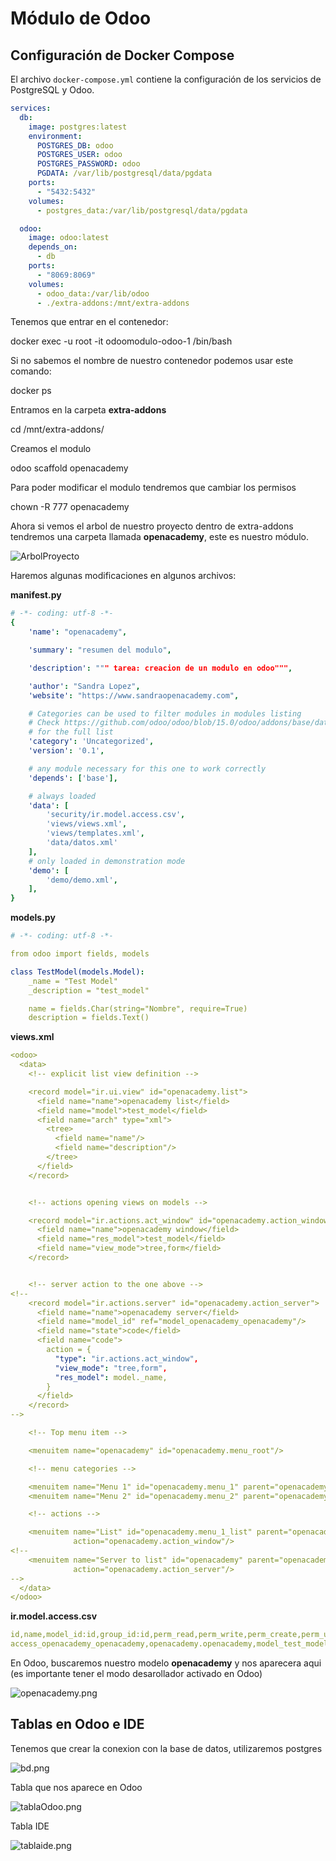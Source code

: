 # Módulo de Odoo

## Configuración de Docker Compose

El archivo `docker-compose.yml` contiene la configuración de los servicios de PostgreSQL y Odoo.

```yaml
services:
  db:
    image: postgres:latest
    environment:
      POSTGRES_DB: odoo
      POSTGRES_USER: odoo
      POSTGRES_PASSWORD: odoo
      PGDATA: /var/lib/postgresql/data/pgdata
    ports:
      - "5432:5432"
    volumes:
      - postgres_data:/var/lib/postgresql/data/pgdata

  odoo:
    image: odoo:latest
    depends_on:
      - db
    ports:
      - "8069:8069"
    volumes:
      - odoo_data:/var/lib/odoo
      - ./extra-addons:/mnt/extra-addons
```

Tenemos que entrar en el contenedor:

docker exec -u root -it odoomodulo-odoo-1 /bin/bash

Si no sabemos el nombre de nuestro contenedor podemos usar este comando:

docker ps

Entramos en la carpeta **extra-addons**

cd /mnt/extra-addons/

Creamos el modulo

odoo scaffold openacademy

Para poder modificar el modulo tendremos que cambiar los permisos

chown -R 777 openacademy

Ahora si vemos el arbol de nuestro proyecto dentro de extra-addons tendremos una carpeta llamada **openacademy**, este es nuestro módulo.

![ArbolProyecto](imagenes/arbol.png)

Haremos algunas modificaciones en algunos archivos:

**__manifest__.py**

```yaml
# -*- coding: utf-8 -*-
{
    'name': "openacademy",

    'summary': "resumen del modulo",

    'description': """ tarea: creacion de un modulo en odoo""",

    'author': "Sandra Lopez",
    'website': "https://www.sandraopenacademy.com",

    # Categories can be used to filter modules in modules listing
    # Check https://github.com/odoo/odoo/blob/15.0/odoo/addons/base/data/ir_module_category_data.xml
    # for the full list
    'category': 'Uncategorized',
    'version': '0.1',

    # any module necessary for this one to work correctly
    'depends': ['base'],

    # always loaded
    'data': [
        'security/ir.model.access.csv',
        'views/views.xml',
        'views/templates.xml',
        'data/datos.xml'
    ],
    # only loaded in demonstration mode
    'demo': [
        'demo/demo.xml',
    ],
}
````

**models.py**

```yaml
# -*- coding: utf-8 -*-

from odoo import fields, models

class TestModel(models.Model):
    _name = "Test Model"
    _description = "test_model"

    name = fields.Char(string="Nombre", require=True)
    description = fields.Text()
```

**views.xml**

```yaml
<odoo>
  <data>
    <!-- explicit list view definition -->

    <record model="ir.ui.view" id="openacademy.list">
      <field name="name">openacademy list</field>
      <field name="model">test_model</field>
      <field name="arch" type="xml">
        <tree>
          <field name="name"/>
          <field name="description"/>
        </tree>
      </field>
    </record>


    <!-- actions opening views on models -->

    <record model="ir.actions.act_window" id="openacademy.action_window">
      <field name="name">openacademy window</field>
      <field name="res_model">test_model</field>
      <field name="view_mode">tree,form</field>
    </record>


    <!-- server action to the one above -->
<!--
    <record model="ir.actions.server" id="openacademy.action_server">
      <field name="name">openacademy server</field>
      <field name="model_id" ref="model_openacademy_openacademy"/>
      <field name="state">code</field>
      <field name="code">
        action = {
          "type": "ir.actions.act_window",
          "view_mode": "tree,form",
          "res_model": model._name,
        }
      </field>
    </record>
-->

    <!-- Top menu item -->

    <menuitem name="openacademy" id="openacademy.menu_root"/>

    <!-- menu categories -->

    <menuitem name="Menu 1" id="openacademy.menu_1" parent="openacademy.menu_root"/>
    <menuitem name="Menu 2" id="openacademy.menu_2" parent="openacademy.menu_root"/>

    <!-- actions -->

    <menuitem name="List" id="openacademy.menu_1_list" parent="openacademy.menu_1"
              action="openacademy.action_window"/>
<!--
    <menuitem name="Server to list" id="openacademy" parent="openacademy.menu_2"
              action="openacademy.action_server"/>
-->
  </data>
</odoo>
```


**ir.model.access.csv**

```yaml
id,name,model_id:id,group_id:id,perm_read,perm_write,perm_create,perm_unlink
access_openacademy_openacademy,openacademy.openacademy,model_test_model,base.group_user,1,1,1,1
```

En Odoo, buscaremos nuestro modelo **openacademy** y nos aparecera aqui (es importante tener el modo desarollador activado en Odoo)

![openacademy.png](imagenes/openacademy.png)

## Tablas en Odoo e IDE
Tenemos que crear la conexion con la base de datos, utilizaremos postgres

![bd.png](imagenes/bd.png)

Tabla que nos aparece en Odoo

![tablaOdoo.png](imagenes/tablaOdoo.png)

Tabla IDE

![tablaide.png](imagenes/tablaide.png)




